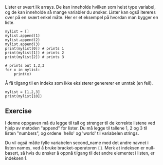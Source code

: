 Lister er svært lik arrays. De kan inneholde hvilken som helst type variabel, og de kan inneholde så mange variabler du ønsker. Lister kan også itereres over på en svært enkel måte. Her er et eksempel på hvordan man bygger en liste.

    mylist = []
    mylist.append(1)
    mylist.append(2)
    mylist.append(3)
    print(mylist[0]) # prints 1
    print(mylist[1]) # prints 2
    print(mylist[2]) # prints 3

    # prints out 1,2,3
    for x in mylist:
        print(x)

Å få tilgang til en indeks som ikke eksisterer genererer en unntak (en feil).

    mylist = [1,2,3]
    print(mylist[10])

Exercise
--------

I denne oppgaven må du legge til tall og strenger til de korrekte listene ved hjelp av metoden "append" for lister. Du må legge til tallene 1, 2 og 3 til listen "numbers", og ordene 'hello' og 'world' til variabelen strings.

Du vil også måtte fylle variabelen second_name med det andre navnet i listen names, ved å bruke bracket-operatoren `[]`. Merk at indeksen er null-basert, så hvis du ønsker å oppnå tilgang til det andre elementet i listen, er indeksen 1.
